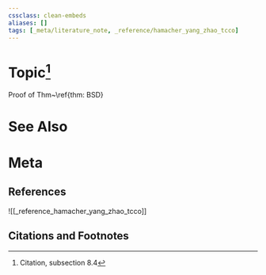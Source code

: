 ```yaml
---
cssclass: clean-embeds
aliases: []
tags: [_meta/literature_note, _reference/hamacher_yang_zhao_tcco]
---
```

# Topic[^1]
Proof of Thm~\ref{thm: BSD}

# See Also

# Meta
## References
![[_reference_hamacher_yang_zhao_tcco]]


## Citations and Footnotes
[^1]: Citation, subsection 8.4